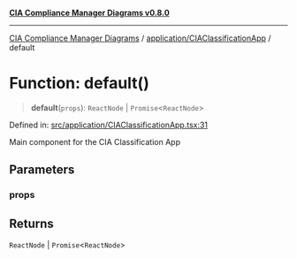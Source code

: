 [**CIA Compliance Manager Diagrams v0.8.0**](../../../README.md)

***

[CIA Compliance Manager Diagrams](../../../modules.md) / [application/CIAClassificationApp](../README.md) / default

# Function: default()

> **default**(`props`): `ReactNode` \| `Promise`\<`ReactNode`\>

Defined in: [src/application/CIAClassificationApp.tsx:31](https://github.com/Hack23/cia-compliance-manager/blob/78912779fad2796d4afcf9e0a863cca80a66b25f/src/application/CIAClassificationApp.tsx#L31)

Main component for the CIA Classification App

## Parameters

### props

## Returns

`ReactNode` \| `Promise`\<`ReactNode`\>
